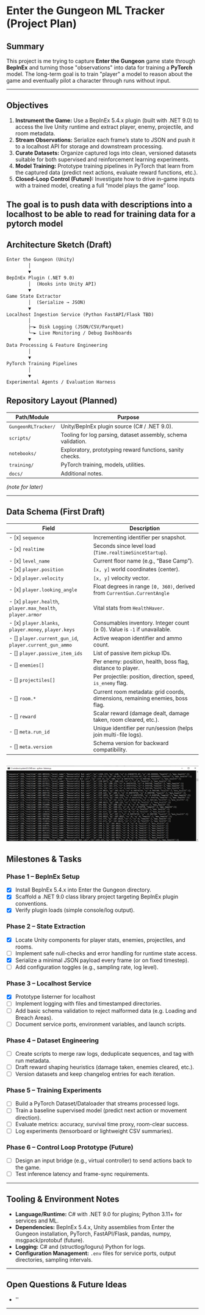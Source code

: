 # Enter the Gungeon ML Tracker (Project Plan)

## Summary

This project is me trying to capture **Enter the Gungeon** game state through **BepInEx** and turning those "observations" into data for training a **PyTorch** model. The long-term goal is to train "player" a model to reason about the game and eventually pilot a character through runs without input.

---

## Objectives

1. **Instrument the Game:** Use a BepInEx 5.4.x plugin (built with .NET 9.0) to access the live Unity runtime and extract player, enemy, projectile, and room metadata.
2. **Stream Observations:** Serialize each frame’s state to JSON and push it to a localhost API for storage and downstream processing.
3. **Curate Datasets:** Organize captured logs into clean, versioned datasets suitable for both supervised and reinforcement learning experiments.
4. **Model Training:** Prototype training pipelines in PyTorch that learn from the captured data (predict next actions, evaluate reward functions, etc.).
5. **Closed-Loop Control (Future):** Investigate how to drive in-game inputs with a trained model, creating a full “model plays the game” loop.

The goal is to push data with descriptions into a localhost to be able to read for training data 
for a pytorch model
---

## Architecture Sketch (Draft)

```
Enter the Gungeon (Unity)
        │
        ▼
BepInEx Plugin (.NET 9.0)
        │  (Hooks into Unity API)
        ▼
Game State Extractor
        │  (Serialize → JSON)
        ▼
Localhost Ingestion Service (Python FastAPI/Flask TBD)
        │
        ├─► Disk Logging (JSON/CSV/Parquet)
        └─► Live Monitoring / Debug Dashboards
        ▼
Data Processing & Feature Engineering
        │
        ▼
PyTorch Training Pipelines
        │
        ▼
Experimental Agents / Evaluation Harness
```

## Repository Layout (Planned)

| Path/Module                | Purpose                                                                 |
|----------------------------|-------------------------------------------------------------------------|
| `GungeonRLTracker/`        | Unity/BepInEx plugin source (C# / .NET 9.0).                            |
| `scripts/`                 | Tooling for log parsing, dataset assembly, schema validation.           |
| `notebooks/`               | Exploratory, prototyping reward functions, sanity checks.               |
| `training/`                | PyTorch training, models, utilities.                                    |
| `docs/`                    | Additional notes.                                                       |

*(note for later)*

---

## Data Schema (First Draft)

| Field                                                      | Description                                                                              |
|------------------------------------------------------------|------------------------------------------------------------------------------------------|
| - [x] `sequence`                                           | Incrementing identifier per snapshot.                                                    |
| - [x] `realtime`                                           | Seconds since level load (`Time.realtimeSinceStartup`).                                  |
| - [x] `level_name`                                         | Current floor name (e.g., “Base Camp”).                                                  |
| - [x] `player.position`                                    | `[x, y]` world coordinates (center).                                                     |
| - [x] `player.velocity`                                    | `[x, y]` velocity vector.                                                                |
| - [x] `player.looking_angle`                               | Float degrees in range `[0, 360)`, derived from `CurrentGun.CurrentAngle`                |
| - [x] `player.health`, `player.max_health`, `player.armor` | Vital stats from `HealthHaver`.                                                          |
| - [x] `player.blanks`, `player.money`, `player.keys`       | Consumables inventory.  Integer count (≥ 0). Value is `-1` if unavailable.               |
| - [] `player.current_gun_id`, `player.current_gun_ammo`    | Active weapon identifier and ammo count.                                                 |
| - [] `player.passive_item_ids`                             | List of passive item pickup IDs.                                                         |
| - [] `enemies[]`                                           | Per enemy: position, health, boss flag, distance to player.                              |
| - [] `projectiles[]`                                       | Per projectile: position, direction, speed, `is_enemy` flag.                             |
| - [] `room.*`                                              | Current room metadata: grid coords, dimensions, remaining enemies, boss flag.            |
| - [] `reward`                                              | Scalar reward (damage dealt, damage taken, room cleared, etc.).                          |
| - [] `meta.run_id`                                         | Unique identifier per run/session (helps join multi-file logs).                          |
| - [] `meta.version`                                        | Schema version for backward compatibility.                                               |

![plot](./outlisten.png)
---

## Milestones & Tasks

### Phase 1 – BepInEx Setup
- [x] Install BepInEx 5.4.x into Enter the Gungeon directory.
- [x] Scaffold a .NET 9.0 class library project targeting BepInEx plugin conventions.
- [x] Verify plugin loads (simple console/log output).

### Phase 2 – State Extraction
- [x] Locate Unity components for player stats, enemies, projectiles, and rooms.
- [ ] Implement safe null-checks and error handling for runtime state access.
- [x] Serialize a minimal JSON payload every frame (or on fixed timestep).
- [ ] Add configuration toggles (e.g., sampling rate, log level).

### Phase 3 – Localhost Service
- [x] Prototype listerner for localhost
- [ ] Implement logging with files and timestamped directories.
- [ ] Add basic schema validation to reject malformed data (e.g. Loading and Breach Areas).
- [ ] Document service ports, environment variables, and launch scripts.

### Phase 4 – Dataset Engineering
- [ ] Create scripts to merge raw logs, deduplicate sequences, and tag with run metadata.
- [ ] Draft reward shaping heuristics (damage taken, enemies cleared, etc.).
- [ ] Version datasets and keep changelog entries for each iteration.

### Phase 5 – Training Experiments
- [ ] Build a PyTorch Dataset/Dataloader that streams processed logs.
- [ ] Train a baseline supervised model (predict next action or movement direction).
- [ ] Evaluate metrics: accuracy, survival time proxy, room-clear success.
- [ ] Log experiments (tensorboard or lightweight CSV summaries).

### Phase 6 – Control Loop Prototype (Future)
- [ ] Design an input bridge (e.g., virtual controller) to send actions back to the game.
- [ ] Test inference latency and frame-sync requirements.

---

## Tooling & Environment Notes

- **Language/Runtime:** C# with .NET 9.0 for plugins; Python 3.11+ for services and ML.
- **Dependencies:** BepInEx 5.4.x, Unity assemblies from Enter the Gungeon installation, PyTorch, FastAPI/Flask, pandas, numpy, msgpack/protobuf (future).
- **Logging:** C# and (structlog/loguru) Python for logs.
- **Configuration Management:** `.env` files for service ports, output directories, sampling intervals.

---

## Open Questions & Future Ideas

- ''
  
---
